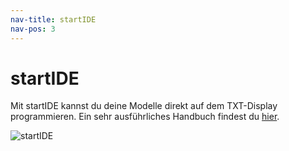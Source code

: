 ```yaml
---
nav-title: startIDE
nav-pos: 3
---
```

# startIDE

Mit startIDE kannst du deine Modelle direkt auf dem TXT-Display programmieren.
Ein sehr ausführliches Handbuch findest du [hier](https://github.com/PeterDHabermehl/startIDE/raw/master/ddoc/Manual_130_de.pdf).


![startIDE](https://github.com/PeterDHabermehl/startIDE/raw/master/ddoc/screenshots/startIDE01.png)
